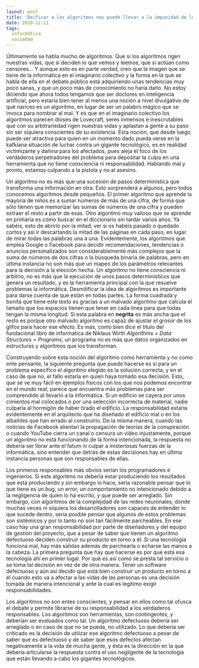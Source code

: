 ```yaml
---
layout: post
title: 'Deificar a los algoritmos nos puede llevar a la impunidad de los responsables de sus consecuencias'
date: 2020-12-11
tags:
  informática
  sociedad
---
```

Últimamente se habla mucho de algoritmos. Que si los algoritmos rigen nuestras vidas, que si deciden lo que vemos y leemos, que si actúan como censores… Y aunque esto es en parte verdad, creo que la imagen que se tiene de la informática en el imaginario colectivo y la forma en la que se habla de ella en el debate público está adquiriendo unas tendencias muy poco sanas, y que un poco más de conocimiento no haría daño. No estoy diciendo que ahora todos tengamos que ser doctores en inteligencia artificial, pero estaría bien tener al menos una noción a nivel divulgativo de qué narices es un algoritmo, en lugar de ser un palabro mágico que se invoca para nombrar al mal. Y es que en el imaginario colectivo los algoritmos parecen dioses de Lovecraft, seres inmensos e inescrutables que con su arbitrariedad rigen nuestras vidas y aplastan a gente a su paso sin ser siquiera conscientes de su existencia. Esta noción, que desde luego puede ser atractiva para quien en un momento dado pueda verse en la kafkiana situación de luchar contra un gigante tecnológico, es en realidad victimizante y dañina para los afectados, pues aleja el foco de los verdaderos perpetradores del problema para depositar la culpa en una herramienta que no tiene consciencia ni responsabilidad. Hablando mal y pronto, estamos culpando a la pistola y no al asesino.

Un algoritmo no es más que una sucesión de pasos determinística que transforma una información en otra. Esto sorprenderá a algunos, pero todos conocemos algoritmos desde pequeños. El primer algoritmo que aprende la mayoría de niños es a sumar números de más de una cifra, de forma que sólo tienen que memorizar las sumas de números de una cifra y pueden extraer el resto a partir de esas. Otro algoritmo muy valioso que se aprende en primaria es cómo buscar en el diccionario sin tardar varios años. Ya sabéis, esto de abrirlo por la mitad, ver si os habéis pasado o quedado cortos y así ir descartando la mitad de las páginas en cada paso, en lugar de mirar todas las palabras una a una. Evidentemente, los algoritmos que emplea Google o Facebook para decidir recomendaciones, tendencias o anuncios personalizados son considerablemente más complejos que la suma de números de dos cifras o la búsqueda binaria de palabras, pero en última instancia no son más que un mapeo de los parámetros relevantes para la decisión a la elección hecha. Un algoritmo no tiene consciencia ni arbitrio, no es más que la ejecución de unos pasos determinísticos que genera un resultado, y es la herramienta principal con la que resuelve problemas la informática. Desmitificar la idea de algoritmos es importante para darse cuenta de que están en todas partes. La forma cuadrada y bonita que tiene este texto es gracias a un malvado algoritmo que calcula el tamaño que los espacios tienen que tener en cada línea para que todas tengan la misma longitud. Si esta palabra en **negrita** es más ancha que el resto es porque otro malvado algoritmo es capaz de ajustar el grosor de los glifos para hacer ese efecto. Es más, como bien dice el título del fundacional libro de informática de Niklaus Wirth *Algorithms + Data Structures = Programs*, un programa no es más que datos organizados en estructuras y algoritmos que los transforman.

Construyendo sobre esta noción del algoritmo como herramienta y no como ente pensante, la siguiente pregunta que puede hacerse es si para un problema específico el algoritmo elegido es la solución correcta, y en el caso de que no, el fallo estaría en quien haya tomado esa decisión. Esto, que se ve muy fácil en ejemplos físicos con los que nos podemos encontrar en el mundo real, parece que encuentra más problemas para ser comprendido al llevarlo a la informática. Si un edificio se cayera por unos cimientos mal colocados o por una selección incorrecta de material, nadie culparía al hormigón de haber tirado el edificio. La responsabilidad estaría evidentemente en el arquitecto que ha diseñado el edificio mal o en los albañiles que han errado al construirlo. De la misma manera, cuando las noticias de Facebook alientan la propagación de teorías de la conspiración o cuando YouTube cierra un canal o censura un vídeo injustamente, porque un algoritmo no está funcionando de la forma intencionada, la respuesta no debería ser llorar ante el fatum ni culpar a misteriosas fuerzas de la informática, sino entender que detrás de estas decisiones hay en última instancia personas que son responsables de ellas.

Los primeros responsables más obvios serían los programadores e ingenieros. Si este algoritmo no debería estar produciendo los resultados que está produciendo y sin embargo lo hace, sería razonable pensar que lo que tiene es un *bug*, un error, un comportamiento no intencionado debido a la negligencia de quien lo ha escrito, y que puede ser arreglado. Sin embargo, con algoritmos de la complejidad de las redes neuronales, donde muchas veces ni siquiera los desarrolladores son capaces de entender lo que sucede dentro, sería posible pensar que algunos de estos problemas son sistémicos y por lo tanto no son tan fácilmente parcheables. En ese caso hay una gran responsabilidad por parte de diseñadores y del equipo de gestión del proyecto, que a pesar de saber que tienen un algoritmo defectuoso deciden construir su producto en torno a él. Si una tecnología funciona mal, hay más salidas además de parchearla o echarse las manos a la cabeza. La primera pregunta que hay que hacerse es por qué está esa tecnología ahí en primer lugar. Por qué es así como se presta tal servicio o se toma tal decisión en vez de de otra manera. Tener un software defectuoso y aún así decidir que está bien construir un producto en torno a él cuando esto va a afectar a las vidas de las personas es una decisión tomada de manera intencional y ante la cual es legítimo exigir responsabilidades.

Los algoritmos no son entes conscientes, y pensar en ellos como tal ofusca el debate y permite librarse de su responsabilidad a los verdaderos responsables. Los algoritmos son herramientas, son contingentes, y deberían ser evaluados como tal. Un algoritmo defectuoso debería ser arreglado o en caso de que no se pueda, no utilizado. Lo que debería ser criticado es la decisión de utilizar ese algoritmo defectuoso a pesar de saber que es defectuoso y de saber que esos defectos afectan negativamente a la vida de mucha gente, y ésta es la dirección en la que debería articularse la respuesta contra el uso negligente de la tecnología que están llevando a cabo los gigantes tecnológicos.

